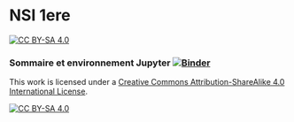 # NSI 1ere
[![CC BY-SA 4.0][cc-by-sa-shield]][cc-by-sa]



### Sommaire et environnement Jupyter [![Binder](https://mybinder.org/badge_logo.svg)](https://mybinder.org/v2/gh/jcamponovo/NSIpremiere/master?urlpath=apps/sommaire.ipynb)  
  




This work is licensed under a
[Creative Commons Attribution-ShareAlike 4.0 International License][cc-by-sa].

[![CC BY-SA 4.0][cc-by-sa-image]][cc-by-sa]

[cc-by-sa]: http://creativecommons.org/licenses/by-sa/4.0/
[cc-by-sa-image]: https://licensebuttons.net/l/by-sa/4.0/88x31.png
[cc-by-sa-shield]: https://img.shields.io/badge/License-CC%20BY--SA%204.0-lightgrey.svg
